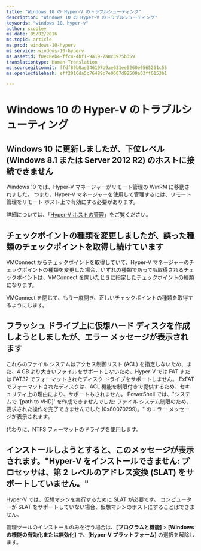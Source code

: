 ```yaml
---
title: "Windows 10 の Hyper-V のトラブルシューティング"
description: "Windows 10 の Hyper-V のトラブルシューティング"
keywords: "windows 10、hyper-v"
author: scooley
ms.date: 05/02/2016
ms.topic: article
ms.prod: windows-10-hyperv
ms.service: windows-10-hyperv
ms.assetid: f0ec8eb4-ffc4-4bf1-9a19-7a8c3975b359
translationtype: Human Translation
ms.sourcegitcommit: ffdf89b0ae346197b9ae631ee5260e0565261c55
ms.openlocfilehash: eff2016da5c76489c7e0607d92509a63ff6153b1

---
```


# Windows 10 の Hyper-V のトラブルシューティング

## Windows 10 に更新しましたが、下位レベル (Windows 8.1 または Server 2012 R2) のホストに接続できません
Windows 10 では、Hyper-V マネージャーがリモート管理の WinRM に移動されました。  つまり、Hyper-V マネージャーを使用して管理するには、リモート管理をリモート ホスト上で有効にする必要があります。

詳細については、「[Hyper-V ホストの管理](remote_host_management.md)」をご覧ください。

## チェックポイントの種類を変更しましたが、誤った種類のチェックポイントを取得し続けています
VMConnect からチェックポイントを取得していて、Hyper-V マネージャーのチェックポイントの種類を変更した場合、いずれの種類であっても取得されるチェックポイントは、VMConnect を開いたときに指定したチェックポイントの種類になります。

VMConnect を閉じて、もう一度開き、正しいチェックポイントの種類を取得するようにします。

## フラッシュ ドライブ上に仮想ハード ディスクを作成しようとしましたが、エラー メッセージが表示されます
これらのファイル システムはアクセス制御リスト (ACL) を指定しないため、また、4 GB より大きいファイルをサポートしないため、Hyper-V では FAT または FAT32 でフォーマットされたディスク ドライブをサポートしません。 ExFAT でフォーマットされたディスクは、ACL 機能を制限付きで提供するため、セキュリティ上の理由により、サポートもされません。
PowerShell では、"システムで '\[path to VHD\]' を作成できませんでした: ファイル システム制限のため、要求された操作を完了できませんでした (0x80070299)。" のエラー メッセージが表示されます。

代わりに、NTFS フォーマットのドライブを使用します。 

## インストールしようとすると、このメッセージが表示されます。"Hyper-V をインストールできません: プロセッサは、第 2 レベルのアドレス変換 (SLAT) をサポートしていません。"
Hyper-V では、仮想マシンを実行するために SLAT が必要です。 コンピューターが SLAT をサポートしていない場合、仮想マシンのホストにすることはできません。

管理ツールのインストールのみを行う場合は、**[プログラムと機能]** > **[Windows の機能の有効化または無効化]** で、**[Hyper-V プラットフォーム]** の選択を解除します。



<!--HONumber=Oct16_HO4-->


